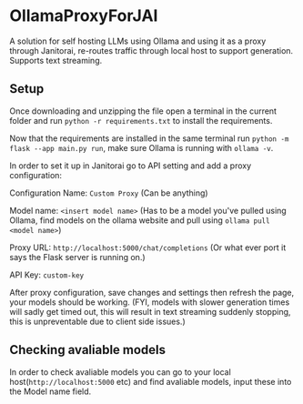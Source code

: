 # OllamaProxyForJAI
A solution for self hosting LLMs using Ollama and using it as a proxy through Janitorai, re-routes traffic through local host to support generation. Supports text streaming.

## Setup
Once downloading and unzipping the file open a terminal in the current folder and run `python -r requirements.txt` to install the requirements.

Now that the requirements are installed in the same terminal run `python -m flask --app main.py run`, make sure Ollama is running with `ollama -v`.

In order to set it up in Janitorai go to API setting and add a proxy configuration:

Configuration Name: `Custom Proxy` (Can be anything)

Model name: `<insert model name>` (Has to be a model you've pulled using Ollama, find models on the ollama website and pull using `ollama pull <model name>`)

Proxy URL: `http://localhost:5000/chat/completions` (Or what ever port it says the Flask server is running on.)

API Key: `custom-key`

After proxy configuration, save changes and settings then refresh the page, your models should be working. (FYI, models with slower generation times will sadly get timed out, this will result in text streaming suddenly stopping, this is unpreventable due to client side issues.)

## Checking avaliable models
In order to check avaliable models you can go to your local host(`http://localhost:5000` etc) and find avaliable models, input these into the Model name field.

